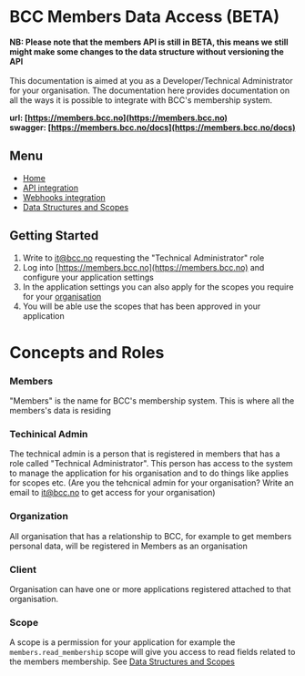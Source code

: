 # BCC Members Data Access (BETA)
**NB: Please note that the members API is still in BETA, this means we still might make some changes to the data structure without versioning the API**
<br />
<br />
This documentation is aimed at you as a Developer/Technical Administrator for your organisation. The documentation here provides documentation on all the ways it is possible to integrate with BCC's membership system. 

**url: [https://members.bcc.no](https://members.bcc.no)** 
<br />
**swagger: [https://members.bcc.no/docs](https://members.bcc.no/docs)**

## Menu
- [Home](index.md)
- [API integration](api-integration.md)
- [Webhooks integration](webhooks.md)
- [Data Structures and Scopes](data-structures-and-scopes.md)

## Getting Started
1. Write to [it@bcc.no](mailto:it@bcc.no) requesting the "Technical Administrator" role
2. Log into [https://members.bcc.no](https://members.bcc.no) and configure your application settings
3. In the application settings you can also apply for the scopes you require for your [organisation](https://members.bcc.no/organisations)
4. You will be able use the scopes that has been approved in your application

# Concepts and Roles
### Members
"Members" is the name for BCC's membership system. This is where all the members's data is residing

### Techinical Admin
The technical admin is a person that is registered in members that has a role called "Technical Administrator". This person has access to the system to manage the application for his organisation and to do things like applies for scopes etc. (Are you the tehcnical admin for your organisation? Write an email to it@bcc.no to get access for your organisation)

### Organization
All organisation that has a relationship to BCC, for example to get members personal data, will be registered in Members as an organisation

### Client
Organisation can have one or more applications registered attached to that organisation.

### Scope
A scope is a permission for your application for example the `members.read_membership` scope will give you access to read fields related to the members membership. See [Data Structures and Scopes](data-structures-and-scopes.md)


